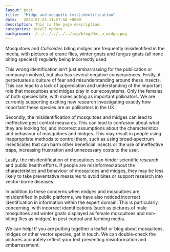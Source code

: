 ```yaml
---
layout: post
title:  "Midge and mosquito (mis)identification"
date:   2023-07-23 11:57:58 +0000
description: This is the page description.
categories: jekyll update
background: ./../../../../../img/blog/Not_a_midge.png
---
```

Mosquitoes and *Culicoides* biting midges are frequently misidentified in the media, with pictures of crane flies, winter gnats and fungus gnats (all none biting species!) regularly being incorrectly used. 

This wrong identification isn’t just embarrassing for the publication or company involved, but also has several negative consequences. Firstly, it perpetuates a culture of fear and misunderstanding around these insects. This can lead to a lack of appreciation and understanding of the important role that mosquitoes and midges play in our ecosystems. Only the females of both species bite, with males acting as important pollinators. We are currently supporting exciting new research investigating exactly how important these species are as pollinators in the UK.

Secondly, the misidentification of mosquitoes and midges can lead to ineffective pest control measures. This can lead to confusion about what they are looking for, and incorrect assumptions about the characteristics and behaviour of mosquitoes and midges. This may result in people using inappropriate methods to control them, such as using broad-spectrum insecticides that can harm other beneficial insects or the use of ineffective traps, increasing frustration and unnecessary costs to the user.

Lastly, the misidentification of mosquitoes can hinder scientific research and public health efforts. If people are misinformed about the characteristics and behaviour of mosquitoes and midges, they may be less likely to take preventative measures to avoid bites or support research into vector-borne diseases.

In addition to these concerns when midges and mosquitoes are misidentified in public platforms, we have also noticed incorrect identification in information within the expert domain. This is particularly concerning, with incorrect identifications (such as pictures of male mosquitoes and winter gnats displayed as female mosquitoes and non-biting flies as midges) in pest control and farming media. 

We can help! If you are putting together a leaflet or blog about mosquitoes, midges or other vector species, get in touch. We can double-check the pictures accurately reflect your text preventing misinformation and embarrassment.



